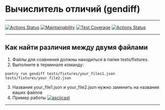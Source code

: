 # Вычислитель отличий (gendiff)
***
[![Actions Status](https://github.com/Kucher1995/python-project-50/actions/workflows/hexlet-check.yml/badge.svg)](https://github.com/Kucher1995/python-project-50/actions)
[![Maintainability](https://api.codeclimate.com/v1/badges/3f4df24e809347c8ebf7/maintainability)](https://codeclimate.com/github/Kucher1995/python-project-50/maintainability)
[![Test Coverage](https://api.codeclimate.com/v1/badges/3f4df24e809347c8ebf7/test_coverage)](https://codeclimate.com/github/Kucher1995/python-project-50/test_coverage)
[![Actions Status](https://github.com/Kucher1995/python-project-50/actions/workflows/my_workflow.yml/badge.svg)](https://github.com/Kucher1995/python-project-50/actions)
***
## Как найти различия между двумя файлами

1. Файлы для соавнения должны находиться в папке tests/fixtures.
2. Выполните в терминале команду:
```
poetry run gendiff tests/fixtures/your_files1.json tests/fixtures/your_file2.json
```
3. Названия your_file1.json и your_file2.json нужно заменить на названия ваших файлов
4. Пример работы
[![asciicast](https://asciinema.org/a/df1gO3WsOOA4yCcH64bO3pSsO.svg)](https://asciinema.org/a/df1gO3WsOOA4yCcH64bO3pSsO)
***
